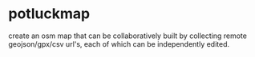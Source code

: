 # potluckmap
create an osm map that can be collaboratively built by collecting remote geojson/gpx/csv url's, each of which can be independently edited.
